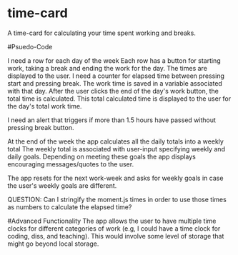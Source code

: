 # time-card
A time-card for calculating your time spent working and breaks. 

#Psuedo-Code

I need a row for each day of the week
Each row has a button for starting work, taking a break and ending the work for the day.
The times are displayed to the user. 
I need a counter for elapsed time between pressing start and pressing break. 
The work time is saved in a variable associated with that day.
After the user clicks the end of the day's work button, the total time is calculated. 
This total calculated time is displayed to the user for the day's total work time. 

I need an alert that triggers if more than 1.5 hours have passed without pressing break button.

At the end of the week the app calculates all the daily totals into a weekly total
The weekly total is associated with user-input specifying weekly and daily goals.
Depending on meeting these goals the app displays encouraging messages/quotes to the user. 

The app resets for the next work-week and asks for weekly goals in case the user's weekly goals are different. 



QUESTION: Can I stringify the moment.js times in order to use those times as numbers to calculate the elapsed time?

#Advanced Functionality
The app allows the user to have multiple time clocks for different categories of work (e.g, I could have a time
clock for coding, diss, and teaching).
    This would involve some level of storage that might go beyond local storage. 
